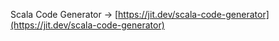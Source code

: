 Scala Code Generator → [https://jit.dev/scala-code-generator](https://jit.dev/scala-code-generator)
